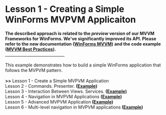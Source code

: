 # Lesson 1 - Creating a Simple WinForms MVPVM Applicaiton


<strong>The described approach is related to the <em>preview</em> version of our MVVM Frameworks for WinForms. We've significantly improved its API. Please refer to the new documentation (<a href="https://documentation.devexpress.com/#WindowsForms/CustomDocument113955">WinForms MVVM</a>) and the code example (<a href="https://www.devexpress.com/Support/Center/p/T228317">MVVM Best Practices</a>).</strong><br />______________________________<br /><br />This example demonstrates how to build a simple WinForms application that follows the MVPVM pattern.<br /><br /><strong>>></strong> Lesson 1 - Create a Simple MVPVM Application<br /> Lesson 2 - Commands. Presenter. <strong>(<a href="https://www.devexpress.com/Support/Center/p/T127997">Example</a>)</strong><br /> Lesson 3 - Interaction Between Views. Services. <strong>(<a href="https://www.devexpress.com/Support/Center/p/T128579">Example</a>)</strong><br /> Lesson 4 - Navigation in MVPVM Applications <strong>(<a href="https://www.devexpress.com/Support/Center/p/T136045">Example</a>)</strong><br /> Lesson 5 - Advanced MVPVM Application<strong> (<a href="https://www.devexpress.com/Support/Center/p/T136053">Example</a>)<br /></strong>Lesson 6 - Multi-level navigation in MVPVM applications<strong> (<a href="https://www.devexpress.com/Support/Center/Question/Details/T146514">Example</a>)<br /></strong>

<br/>


